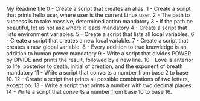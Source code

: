 My Readme file
    0 - Create a script that creates an alias.
    1 - Create a script that prints hello user, where user is the current Linux user.
    2 - The path to success is to take massive, determined action mandatory
    3 - If the path be beautiful, let us not ask where it leads mandatory
    4 - Create a script that lists environment variables.
    5 - Create a script that lists all local variables.
    6 - Create a script that creates a new local variable.
    7 - Create a script that creates a new global variable.
    8 - Every addition to true knowledge is an addition to human power mandatory
    9 - Write a script that divides POWER by DIVIDE and prints the result, followed by a new line.
    10 - Love is anterior to life, posterior to death, initial of creation, and the exponent of breath mandatory
    11 - Write a script that converts a number from base 2 to base 10.
    12 - Create a script that prints all possible combinations of two letters, except oo.
    13 - Write a script that prints a number with two decimal places.
    14 - Write a script that converts a number from base 10 to base 16.

